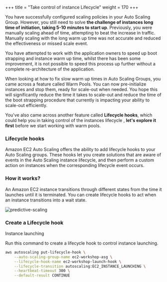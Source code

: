 +++
title = "Take control of instance Lifecycle"
weight = 170
+++

You have successfully configured scaling policies in your Auto Scaling Group. However, you still need to solve **the challenge of instances long time of initiation, taking 5-10 minutes to start up**. Previously, you were manually scaling ahead of time, attempting to beat the increase in traffic. Manually scaling with the long warm up time was not accurate and reduced the effectiveness or missed scale event.

You have attempted to work with the application owners to speed up boot strapping and instance warm up time, whilst there has been some improvement, it is not possible to speed this process up further without a complete re-architecture of the application.

When looking at how to fix slow warm up times in Auto Scaling Groups, you came across a feature called Warm Pools. You can now pre-initialize instances and stop them, ready for scale-out when needed. You hope this will significantly reduce the time it takes to scale-out and reduce the time of the boot strapping procedure that currently is impacting your ability to scale-out efficiently.

You've also came across another feature called **Lifecycle hooks**, which could help you in taking control of the instances lifecycle , **let's explore it first** before we start working with warm pools.

### Lifecycle hooks

Amazon EC2 Auto Scaling offers the ability to add lifecycle hooks to your Auto Scaling groups. These hooks let you create solutions that are aware of events in the Auto Scaling instance lifecycle, and then perform a custom action on instances when the corresponding lifecycle event occurs.

### How it works?

An Amazon EC2 instance transitions through different states from the time it launches until it is terminated. You can create lifecycle hooks to act when an instance transitions into a wait state.

![predictive-scaling](/images/efficient-and-resilient-ec2-auto-scaling/lifecycle-hooks.png)

### Create a Lifecycle hook

Instance launching

Run this command to create a lifecycle hook to control instance launching.

```bash
aws autoscaling put-lifecycle-hook \
    --auto-scaling-group-name ec2-workshop-asg \
    --lifecycle-hook-name ec2-workshop-launch-hook \
    --lifecycle-transition autoscaling:EC2_INSTANCE_LAUNCHING \
    --heartbeat-timeout 300 \
    --default-result CONTINUE
```
